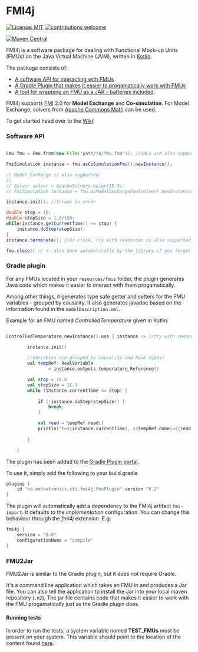 # FMI4j #

[![License: MIT](https://img.shields.io/badge/License-MIT-yellow.svg)](https://opensource.org/licenses/MIT)
[![contributions welcome](https://img.shields.io/badge/contributions-welcome-brightgreen.svg?style=flat)](https://github.com/SFI-Mechatronics/FMI4j/issues)

[![Maven Central](https://maven-badges.herokuapp.com/maven-central/no.mechatronics.sfi.fmi4j/fmi-import/badge.svg)](https://maven-badges.herokuapp.com/maven-central/no.mechatronics.sfi.fmi4j/fmi-import)


FMI4j is a software package for dealing with Functional Mock-up Units (FMUs) on the Java Virtual Machine (JVM), written in [Kotlin](https://kotlinlang.org/). 

The package consists of:
* [A software API for interacting with FMUs](#api)
* [A Gradle Plugin that makes it easier to progamatically work with FMUs](#plugin)
* [A tool for wrapping an FMU as a JAR - batteries included](#fmu2jar).

FMI4j supports [FMI](http://fmi-standard.org/) 2.0 for **Model Exchange** and **Co-simulation**.
For Model Exchange, solvers from [Apache Commons Math](http://commons.apache.org/proper/commons-math/userguide/ode.html) can be used.

To get started head over to the [Wiki](https://github.com/SFI-Mechatronics/FMI4j/wiki)!


### <a name="api"></a> Software API 

```java

Fmu fmu = Fmu.from(new File("path/to/fmu.fmu")); //URLs are also supported

FmiSimulation instance = fmu.asCoSimulationFmu().newInstance();

// Model Exchange is also supported:
//
// Solver solver = ApacheSolvers.euler(1E-3);
// FmiSimulation instance = fmu.asModelExchangeFmu(solver).newInstance(); 

instance.init(); //throws on error

double stop = 10;
double stepSize = 1.0/100;
while(instance.getCurrentTime() <= stop) {
    instance.doStep(stepSize);
}
instance.terminate(); //or close, try with resources is also supported

fmu.close() // <- also done automatically by the library if you forget to do it yourself

```

### <a name="plugin"></a> Gradle plugin

For any FMUs located in your ```resources/fmus``` folder, the plugin generates Java code which makes it easier to interact with them progamatically.

Among other things, it generates type safe getter and setters for the FMU variables - grouped by causality. 
It also generates javadoc based on the information found in the ```modelDescription.xml```.

Example for an FMU named _ControlledTemperature_ given in Kotlin:

```kotlin

ControlledTemperature.newInstance().use { instance -> //try with resources

        instance.init()
        
        //Variables are grouped by causality and have types!
        val tempRef: RealVariable 
                = instance.outputs.temperature_Reference()

        val stop = 10.0
        val stepSize = 1E-2
        while (instance.currentTime <= stop) {
            
            if (!instance.doStep(stepSize)) {
                break;
            }

            val read = tempRef.read()
            println("t=${instance.currentTime}, ${tempRef.name}=${read.value}")
            
        }

    }

```

The plugin has been added to the [Gradle Plugin portal](https://plugins.gradle.org/plugin/no.mechatronics.sfi.fmi4j.FmuPlugin).

To use it, simply add the following to your build.gradle

```gradle
plugins {
    id "no.mechatronics.sfi.fmi4j.FmuPlugin" version "0.2"
}

```

The plugin will automatically add a dependency to the FMI4j artifact ```fmi-import```. It defaults to the _implementation_ configuration. You can change this behaviour through the _fmi4j_ extension. E.g:

```gradle
fmi4j {
    version = "0.8"
    configurationName = "compile"
}
```

### <a name="fmu2jar"></a> FMU2Jar

FMU2Jar is similar to the Gradle plugin, but it does not require Gradle. 

It's a command line application which takes an FMU in and produces a Jar file. 
You can also tell the application to install the Jar into your local maven repository (``.m2``),
The jar file contains code that makes it easier to work with the FMU progamatically just as the Gradle plugin does. 


#### Running tests

In order to run the tests, a system variable named __TEST_FMUs__ must be present on your system. 
This variable should point to the location of the content found [here](https://github.com/markaren/TEST_FMUs).
